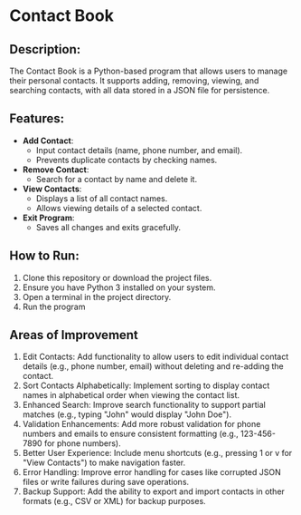 # Contact Book

## Description:
The Contact Book is a Python-based program that allows users to manage their personal contacts. It supports adding, removing, viewing, and searching contacts, with all data stored in a JSON file for persistence.

## Features:
- **Add Contact**:
  - Input contact details (name, phone number, and email).
  - Prevents duplicate contacts by checking names.
- **Remove Contact**:
  - Search for a contact by name and delete it.
- **View Contacts**:
  - Displays a list of all contact names.
  - Allows viewing details of a selected contact.
- **Exit Program**:
  - Saves all changes and exits gracefully.

## How to Run:
1. Clone this repository or download the project files.
2. Ensure you have Python 3 installed on your system.
3. Open a terminal in the project directory.
4. Run the program

## Areas of Improvement
1. Edit Contacts: Add functionality to allow users to edit individual contact details (e.g., phone number, email) without deleting and re-adding the contact.
2. Sort Contacts Alphabetically: Implement sorting to display contact names in alphabetical order when viewing the contact list.
3. Enhanced Search: Improve search functionality to support partial matches (e.g., typing "John" would display "John Doe").
4. Validation Enhancements: Add more robust validation for phone numbers and emails to ensure consistent formatting (e.g., 123-456-7890 for phone numbers).
5. Better User Experience: Include menu shortcuts (e.g., pressing 1 or v for "View Contacts") to make navigation faster.
6. Error Handling: Improve error handling for cases like corrupted JSON files or write failures during save operations.
7. Backup Support: Add the ability to export and import contacts in other formats (e.g., CSV or XML) for backup purposes.
